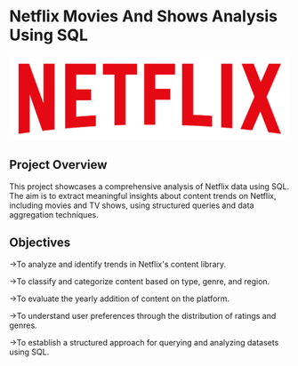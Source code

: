# Netflix Movies And Shows Analysis Using SQL
![Netflix Logo](https://github.com/Kanan-Shah/Netflix_Analysis_SQL/blob/main/logo.png)
## Project Overview
This project showcases a comprehensive analysis of Netflix data using SQL.
The aim is to extract meaningful insights about content trends on Netflix, including movies and TV shows, using structured queries and data aggregation techniques.
## Objectives
->To analyze and identify trends in Netflix's content library.

->To classify and categorize content based on type, genre, and region.

->To evaluate the yearly addition of content on the platform.

->To understand user preferences through the distribution of ratings and genres.

->To establish a structured approach for querying and analyzing datasets using SQL.
